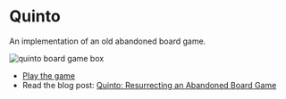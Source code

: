 # Quinto

An implementation of an old abandoned board game.

![quinto board game box][box-image]

* [Play the game][game]
* Read the blog post: [Quinto: Resurrecting an Abandoned Board Game][post]

[post]: http://blog.jrheard.com/quinto-resurrecting-an-abandoned-board-game
[game]: http://blog.jrheard.com/quinto
[box-image]: http://blog.jrheard.com/assets/quinto_box-59e0eb60c5c81325c53ed0d7ee3d3e1fc756b62d0b9cdba63fdd6b0c4fb310ae.jpg
